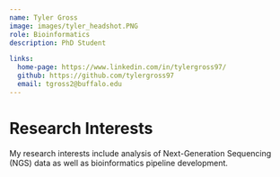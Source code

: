 ```yaml
---
name: Tyler Gross
image: images/tyler_headshot.PNG
role: Bioinformatics
description: PhD Student

links:
  home-page: https://www.linkedin.com/in/tylergross97/
  github: https://github.com/tylergross97
  email: tgross2@buffalo.edu
---
```


# Research Interests
My research interests include analysis of Next-Generation Sequencing (NGS) data as well as bioinformatics pipeline development.
